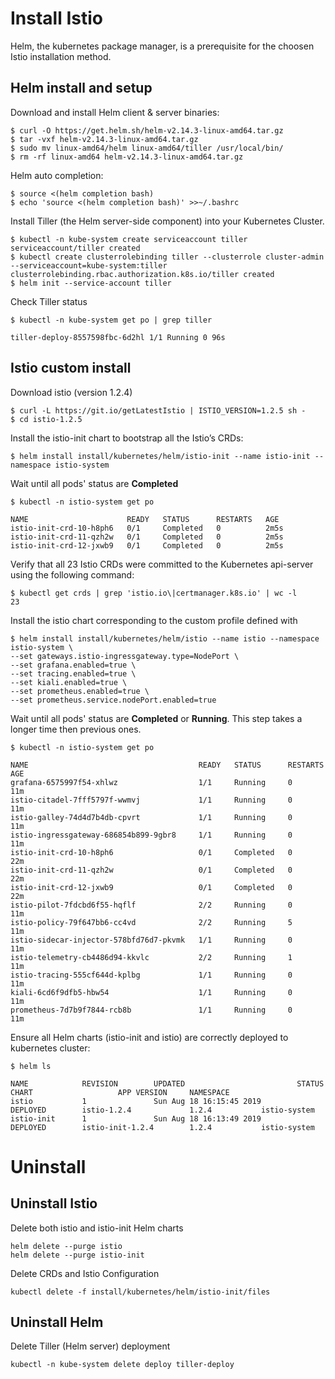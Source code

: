 # Install Istio

Helm, the kubernetes package manager, is a prerequisite for the choosen Istio installation method.

## Helm install and setup

Download and install Helm client & server binaries:
```shell
$ curl -O https://get.helm.sh/helm-v2.14.3-linux-amd64.tar.gz
$ tar -vxf helm-v2.14.3-linux-amd64.tar.gz
$ sudo mv linux-amd64/helm linux-amd64/tiller /usr/local/bin/
$ rm -rf linux-amd64 helm-v2.14.3-linux-amd64.tar.gz
```
Helm auto completion:
```shell
$ source <(helm completion bash)
$ echo 'source <(helm completion bash)' >>~/.bashrc
```
Install Tiller (the Helm server-side component) into your Kubernetes Cluster.
```shell
$ kubectl -n kube-system create serviceaccount tiller
serviceaccount/tiller created
$ kubectl create clusterrolebinding tiller --clusterrole cluster-admin --serviceaccount=kube-system:tiller
clusterrolebinding.rbac.authorization.k8s.io/tiller created
$ helm init --service-account tiller
```
Check Tiller status
```
$ kubectl -n kube-system get po | grep tiller

tiller-deploy-8557598fbc-6d2hl 1/1 Running 0 96s
```
## Istio custom install

Download istio (version 1.2.4)
```shell
$ curl -L https://git.io/getLatestIstio | ISTIO_VERSION=1.2.5 sh -
$ cd istio-1.2.5
```
Install the istio-init chart to bootstrap all the Istio’s CRDs:
```shell
$ helm install install/kubernetes/helm/istio-init --name istio-init --namespace istio-system
```
Wait until all pods' status are **Completed**
```shell
$ kubectl -n istio-system get po
```
    NAME                      READY   STATUS      RESTARTS   AGE
    istio-init-crd-10-h8ph6   0/1     Completed   0          2m5s
    istio-init-crd-11-qzh2w   0/1     Completed   0          2m5s
    istio-init-crd-12-jxwb9   0/1     Completed   0          2m5s

Verify that all 23 Istio CRDs were committed to the Kubernetes api-server using the following command:
```shell
$ kubectl get crds | grep 'istio.io\|certmanager.k8s.io' | wc -l
23
```
Install the istio chart corresponding to the custom profile defined with 
```shell
$ helm install install/kubernetes/helm/istio --name istio --namespace istio-system \
--set gateways.istio-ingressgateway.type=NodePort \
--set grafana.enabled=true \
--set tracing.enabled=true \
--set kiali.enabled=true \
--set prometheus.enabled=true \
--set prometheus.service.nodePort.enabled=true
```
Wait until all pods' status are **Completed** or **Running**. This step takes a longer time then previous ones.
```shell
$ kubectl -n istio-system get po
```
    NAME                                      READY   STATUS      RESTARTS   AGE
    grafana-6575997f54-xhlwz                  1/1     Running     0          11m
    istio-citadel-7fff5797f-wwmvj             1/1     Running     0          11m
    istio-galley-74d4d7b4db-cpvrt             1/1     Running     0          11m
    istio-ingressgateway-686854b899-9gbr8     1/1     Running     0          11m
    istio-init-crd-10-h8ph6                   0/1     Completed   0          22m
    istio-init-crd-11-qzh2w                   0/1     Completed   0          22m
    istio-init-crd-12-jxwb9                   0/1     Completed   0          22m
    istio-pilot-7fdcbd6f55-hqflf              2/2     Running     0          11m
    istio-policy-79f647bb6-cc4vd              2/2     Running     5          11m
    istio-sidecar-injector-578bfd76d7-pkvmk   1/1     Running     0          11m
    istio-telemetry-cb4486d94-kkvlc           2/2     Running     1          11m
    istio-tracing-555cf644d-kplbg             1/1     Running     0          11m
    kiali-6cd6f9dfb5-hbw54                    1/1     Running     0          11m
    prometheus-7d7b9f7844-rcb8b               1/1     Running     0          11m

Ensure all Helm charts (istio-init and istio) are correctly deployed to kubernetes cluster:
```shell
$ helm ls
```
    NAME            REVISION        UPDATED                         STATUS          CHART                   APP VERSION     NAMESPACE
    istio           1               Sun Aug 18 16:15:45 2019        DEPLOYED        istio-1.2.4             1.2.4           istio-system
    istio-init      1               Sun Aug 18 16:13:49 2019        DEPLOYED        istio-init-1.2.4        1.2.4           istio-system

# Uninstall
## Uninstall Istio

Delete both istio and istio-init Helm charts
```
helm delete --purge istio
helm delete --purge istio-init
```

Delete CRDs and Istio Configuration
```
kubectl delete -f install/kubernetes/helm/istio-init/files
```
## Uninstall Helm
Delete Tiller (Helm server) deployment
```
kubectl -n kube-system delete deploy tiller-deploy
```
